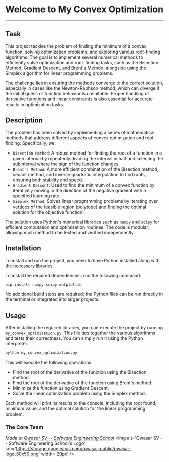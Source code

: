 # Welcome to My Convex Optimization
***

## Task
<p>This project tackles the problem of finding the minimum of a convex function, solving optimization problems, and exploring various root-finding algorithms. The goal is to implement several numerical methods to efficiently solve optimization and root-finding tasks, such as the Bisection Method, Gradient Descent, and Brent's Method, alongside using the Simplex algorithm for linear programming problems.</p>

<p>The challenge lies in ensuring the methods converge to the correct solution, especially in cases like the Newton-Raphson method, which can diverge if the initial guess or function behavior is unsuitable. Proper handling of derivative functions and linear constraints is also essential for accurate results in optimization tasks.</p>

## Description
<p>The problem has been solved by implementing a series of mathematical methods that address different aspects of convex optimization and root-finding. Specifically, we:</p>

<ul>
    <li><code>Bisection Method</code>: A robust method for finding the root of a function in a given interval by repeatedly dividing the interval in half and selecting the subinterval where the sign of the function changes.</li>
    <li><code>Brent's Method</code>: A more efficient combination of the Bisection method, secant method, and inverse quadratic interpolation to find roots, ensuring both stability and speed.</li>
    <li><code>Gradient Descent</code>: Used to find the minimum of a convex function by iteratively moving in the direction of the negative gradient with a specified learning rate.</li>
    <li><code>Simplex Method</code>: Solves linear programming problems by iterating over vertices of the feasible region (polytope) and finding the optimal solution for the objective function.</li>
</ul>

<p>The solution uses Python's numerical libraries such as <code>numpy</code> and <code>scipy</code> for efficient computation and optimization routines. The code is modular, allowing each method to be tested and verified independently.</p>

## Installation
<p>To install and run the project, you need to have Python installed along with the necessary libraries.</p>

<p>To install the required dependencies, run the following command:</p>

<pre>
<code>pip install numpy scipy matplotlib</code>
</pre>

<p>No additional build steps are required; the Python files can be run directly in the terminal or integrated into larger projects.</p>

## Usage
<p>After installing the required libraries, you can execute the project by running <code>my_convex_optimization.py</code>. This file ties together the various algorithms and tests their correctness. You can simply run it using the Python interpreter.</p>

<pre>
<code>python my_convex_optimization.py</code>
</pre>

<p>This will execute the following operations:</p>

<ul>
    <li>Find the root of the derivative of the function using the Bisection method.</li>
    <li>Find the root of the derivative of the function using Brent's method.</li>
    <li>Minimize the function using Gradient Descent.</li>
    <li>Solve the linear optimization problem using the Simplex method.</li>
</ul>

<p>Each method will print its results to the console, including the root found, minimum value, and the optimal solution for the linear programming problem.</p>

### The Core Team


<span><i>Made at <a href='https://qwasar.io'>Qwasar SV -- Software Engineering School</a></i></span>
<span><img alt='Qwasar SV -- Software Engineering School's Logo' src='https://storage.googleapis.com/qwasar-public/qwasar-logo_50x50.png' width='20px' /></span>
